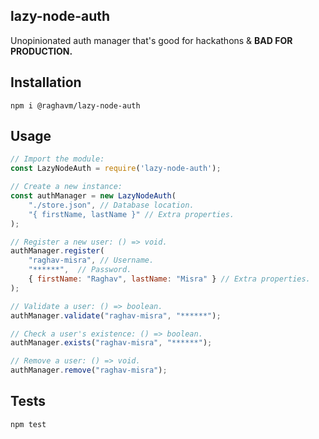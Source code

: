 ## lazy-node-auth

Unopinionated auth manager that's good for hackathons & **BAD FOR PRODUCTION.**

## Installation

`npm i @raghavm/lazy-node-auth`

## Usage

```js
// Import the module:
const LazyNodeAuth = require('lazy-node-auth');

// Create a new instance:
const authManager = new LazyNodeAuth(
    "./store.json", // Database location.
    "{ firstName, lastName }" // Extra properties.
);

// Register a new user: () => void.
authManager.register(
    "raghav-misra", // Username.
    "******",  // Password.
    { firstName: "Raghav", lastName: "Misra" } // Extra properties.
);

// Validate a user: () => boolean.
authManager.validate("raghav-misra", "******");

// Check a user's existence: () => boolean.
authManager.exists("raghav-misra", "******");

// Remove a user: () => void.
authManager.remove("raghav-misra");
```


## Tests

`npm test`